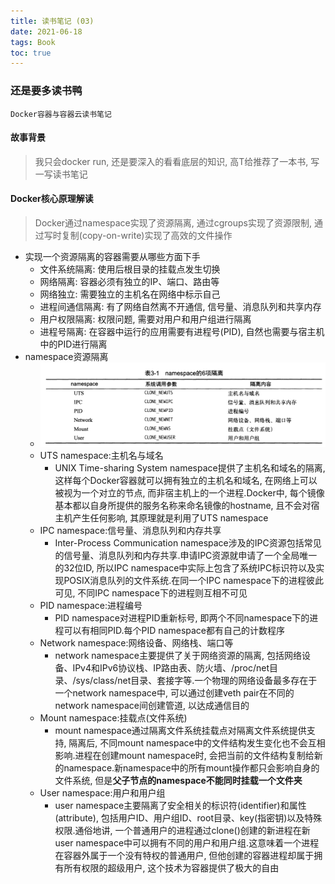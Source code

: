 ```yaml
---
title: 读书笔记 (03)
date: 2021-06-18
tags: Book
toc: true
---
```


### 还是要多读书鸭
    Docker容器与容器云读书笔记

<!-- more -->

#### 故事背景
> 我只会docker run, 还是要深入的看看底层的知识, 高T给推荐了一本书, 写一写读书笔记

#### Docker核心原理解读
> Docker通过namespace实现了资源隔离, 通过cgroups实现了资源限制, 通过写时复制(copy-on-write)实现了高效的文件操作

- 实现一个资源隔离的容器需要从哪些方面下手
    * 文件系统隔离: 使用后根目录的挂载点发生切换
    * 网络隔离: 容器必须有独立的IP、端口、路由等
    * 网络独立: 需要独立的主机名在网络中标示自己
    * 进程间通信隔离: 有了网络自然离不开通信, 信号量、消息队列和共享内存
    * 用户权限隔离: 权限问题, 需要对用户和用户组进行隔离
    * 进程号隔离: 在容器中运行的应用需要有进程号(PID), 自然也需要与宿主机中的PID进行隔离
- namespace资源隔离
    * ![namespace资源隔离](/img/20210618_1.png)
    * UTS namespace:主机名与域名
        * UNIX Time-sharing System namespace提供了主机名和域名的隔离, 这样每个Docker容器就可以拥有独立的主机名和域名, 在网络上可以被视为一个对立的节点, 而非宿主机上的一个进程.Docker中, 每个镜像基本都以自身所提供的服务名称来命名镜像的hostname, 且不会对宿主机产生任何影响, 其原理就是利用了UTS namespace
    * IPC namespace:信号量、消息队列和内存共享
        * Inter-Process Communication namespace涉及的IPC资源包括常见的信号量、消息队列和内存共享.申请IPC资源就申请了一个全局唯一的32位ID, 所以IPC namespace中实际上包含了系统IPC标识符以及实现POSIX消息队列的文件系统.在同一个IPC namespace下的进程彼此可见, 不同IPC namespace下的进程则互相不可见
    * PID namespace:进程编号
        * PID namespace对进程PID重新标号, 即两个不同namespace下的进程可以有相同PID.每个PID namespace都有自己的计数程序
    * Network namespace:网络设备、网络栈、端口等
        * network namespace主要提供了关于网络资源的隔离, 包括网络设备、IPv4和IPv6协议栈、IP路由表、防火墙、/proc/net目录、/sys/class/net目录、套接字等.一个物理的网络设备最多存在于一个network namespace中, 可以通过创建veth pair在不同的network namespace间创建管道, 以达成通信目的
    * Mount namespace:挂载点(文件系统)
        * mount namespace通过隔离文件系统挂载点对隔离文件系统提供支持, 隔离后, 不同mount namespace中的文件结构发生变化也不会互相影响.进程在创建mount namespace时, 会把当前的文件结构复制给新的namespace.新namespace中的所有mount操作都只会影响自身的文件系统, 但是**父子节点的namespace不能同时挂载一个文件夹**
    * User namespace:用户和用户组
        * user namespace主要隔离了安全相关的标识符(identifier)和属性(attribute), 包括用户ID、用户组ID、root目录、key(指密钥)以及特殊权限.通俗地讲, 一个普通用户的进程通过clone()创建的新进程在新user namespace中可以拥有不同的用户和用户组.这意味着一个进程在容器外属于一个没有特权的普通用户, 但他创建的容器进程却属于拥有所有权限的超级用户, 这个技术为容器提供了极大的自由


